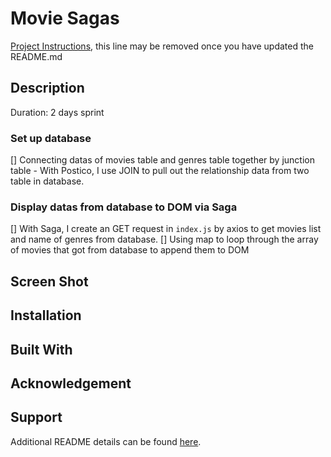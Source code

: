 # Movie Sagas

[Project Instructions](./INSTRUCTIONS.md), this line may be removed once you have updated the README.md

## Description
Duration: 2 days sprint

### Set up database
[] Connecting datas of movies table and genres table together by junction table
    - With Postico, I use JOIN to pull out the relationship data from two table in database.
### Display datas from database to DOM via Saga
[] With Saga, I create an GET request in `index.js` by axios to get movies list and name of genres from database. 
[] Using map to loop through the array of movies that got from database to append them to DOM


## Screen Shot

## Installation

## Built With

## Acknowledgement

## Support



Additional README details can be found [here](https://github.com/PrimeAcademy/readme-template/blob/master/README.md).
